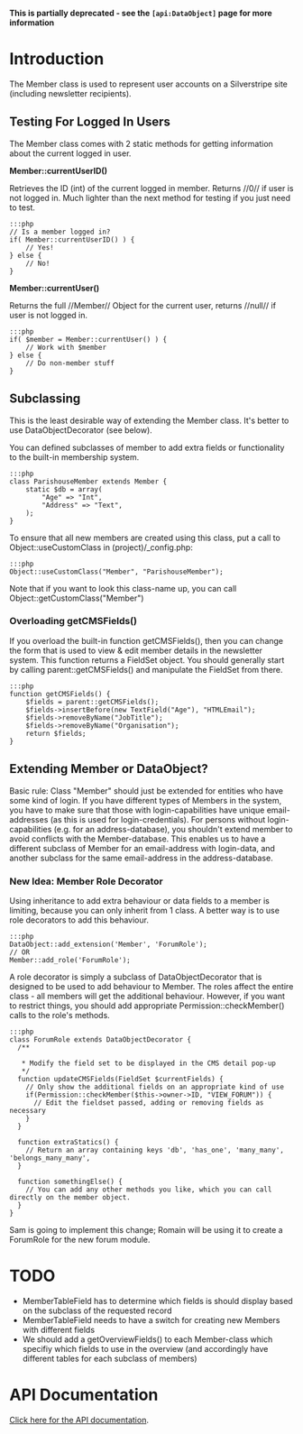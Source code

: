 **This is partially deprecated - see the `[api:DataObject]` page for more information**

# Introduction

The Member class is used to represent user accounts on a Silverstripe site (including newsletter recipients).
 

## Testing For Logged In Users

The Member class comes with 2 static methods for getting information about the current logged in user.

**Member::currentUserID()**

Retrieves the ID (int) of the current logged in member.  Returns //0// if user is not logged in.  Much lighter than the next method for testing if you just need to test.

	:::php
	// Is a member logged in?
	if( Member::currentUserID() ) {
		// Yes!
	} else {
		// No!
	}


**Member::currentUser()**

Returns the full //Member// Object for the current user, returns //null// if user is not logged in.

	:::php
	if( $member = Member::currentUser() ) {
		// Work with $member
	} else {
		// Do non-member stuff
	}



## Subclassing

<note>This is the least desirable way of extending the Member class. It's better to use DataObjectDecorator (see below).</note>

You can defined subclasses of member to add extra fields or functionality to the built-in membership system.

	:::php
	class ParishouseMember extends Member {
		static $db = array(
			"Age" => "Int",
			"Address" => "Text",
		);
	}


To ensure that all new members are created using this class, put a call to Object::useCustomClass in (project)/_config.php:

	:::php
	Object::useCustomClass("Member", "ParishouseMember");

Note that if you want to look this class-name up, you can call Object::getCustomClass("Member")

### Overloading getCMSFields()

If you overload the built-in function getCMSFields(), then you can change the form that is used to view & edit member details in the newsletter system.  This function returns a FieldSet object.  You should generally start by calling parent::getCMSFields() and manipulate the FieldSet from there.

	:::php
	function getCMSFields() {
		$fields = parent::getCMSFields();
		$fields->insertBefore(new TextField("Age"), "HTMLEmail");
		$fields->removeByName("JobTitle");
		$fields->removeByName("Organisation");
		return $fields;
	}


## Extending Member or DataObject?

Basic rule: Class "Member" should just be extended for entities who have some kind of login.
If you have different types of Members in the system, you have to make sure that those with login-capabilities have unique email-addresses (as this is used for login-credentials). 
For persons without login-capabilities (e.g. for an address-database), you shouldn't extend member to avoid conflicts with the Member-database. This enables us to have a different subclass of Member for an email-address with login-data, and another subclass for the same email-address in the address-database.




### New Idea: Member Role Decorator

Using inheritance to add extra behaviour or data fields to a member is limiting, because you can only inherit from 1 class.  A better way is to use role decorators to add this behaviour.

	:::php
	DataObject::add_extension('Member', 'ForumRole');
	// OR
	Member::add_role('ForumRole');


A role decorator is simply a subclass of DataObjectDecorator that is designed to be used to add behaviour to Member.  The roles affect the entire class - all members will get the additional behaviour.  However, if you want to restrict things, you should add appropriate Permission::checkMember() calls to the role's methods.

	:::php
	class ForumRole extends DataObjectDecorator {
	  /**
	
	   * Modify the field set to be displayed in the CMS detail pop-up
	   */
	  function updateCMSFields(FieldSet $currentFields) {
	    // Only show the additional fields on an appropriate kind of use 
	    if(Permission::checkMember($this->owner->ID, "VIEW_FORUM")) {
	      // Edit the fieldset passed, adding or removing fields as necessary
	    }
	  }
	
	  function extraStatics() {
	    // Return an array containing keys 'db', 'has_one', 'many_many', 'belongs_many_many',
	  }
	
	  function somethingElse() {
	    // You can add any other methods you like, which you can call directly on the member object.
	  }
	}


Sam is going to implement this change; Romain will be using it to create a ForumRole for the new forum module.

# TODO

*  MemberTableField has to determine which fields is should display based on the subclass of the requested record
*  MemberTableField needs to have a switch for creating new Members with different fields
*  We should add a getOverviewFields() to each Member-class which specifiy which fields to use in the overview (and accordingly have different tables for each subclass of members)

# API Documentation

[Click here for the API documentation](http://api.silverstripe.org/trunk/sapphire/security/Member.html).
